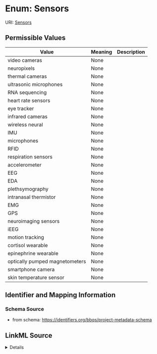 # Enum: Sensors



URI: [Sensors](Sensors.md)

## Permissible Values

| Value | Meaning | Description |
| --- | --- | --- |
| video cameras | None |  |
| neuropixels | None |  |
| thermal cameras | None |  |
| ultrasonic microphones | None |  |
| RNA sequencing | None |  |
| heart rate sensors | None |  |
| eye tracker | None |  |
| infrared cameras | None |  |
| wireless neural | None |  |
| IMU | None |  |
| microphones | None |  |
| RFID | None |  |
| respiration sensors | None |  |
| accelerometer | None |  |
| EEG | None |  |
| EDA | None |  |
| plethsymography | None |  |
| intranasal thermistor | None |  |
| EMG | None |  |
| GPS | None |  |
| neuroimaging sensors | None |  |
| iEEG | None |  |
| motion tracking | None |  |
| cortisol wearable | None |  |
| epinephrine wearable | None |  |
| optically pumped magnetometers | None |  |
| smartphone camera | None |  |
| skin temperature sensor | None |  |









## Identifier and Mapping Information







### Schema Source


* from schema: https://identifiers.org/bbqs/project-metadata-schema






## LinkML Source

<details>
```yaml
name: sensors
from_schema: https://identifiers.org/bbqs/project-metadata-schema
rank: 1000
permissible_values:
  video cameras:
    text: video cameras
  neuropixels:
    text: neuropixels
  thermal cameras:
    text: thermal cameras
  ultrasonic microphones:
    text: ultrasonic microphones
  RNA sequencing:
    text: RNA sequencing
  heart rate sensors:
    text: heart rate sensors
  eye tracker:
    text: eye tracker
  infrared cameras:
    text: infrared cameras
  wireless neural:
    text: wireless neural
  IMU:
    text: IMU
  microphones:
    text: microphones
  RFID:
    text: RFID
  respiration sensors:
    text: respiration sensors
  accelerometer:
    text: accelerometer
  EEG:
    text: EEG
  EDA:
    text: EDA
  plethsymography:
    text: plethsymography
  intranasal thermistor:
    text: intranasal thermistor
  EMG:
    text: EMG
  GPS:
    text: GPS
  neuroimaging sensors:
    text: neuroimaging sensors
  iEEG:
    text: iEEG
  motion tracking:
    text: motion tracking
  cortisol wearable:
    text: cortisol wearable
  epinephrine wearable:
    text: epinephrine wearable
  optically pumped magnetometers:
    text: optically pumped magnetometers
  smartphone camera:
    text: smartphone camera
  skin temperature sensor:
    text: skin temperature sensor

```
</details>

